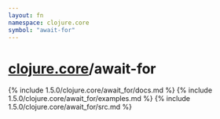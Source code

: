 ```yaml
---
layout: fn
namespace: clojure.core
symbol: "await-for"
---
```


# [clojure.core](../)/await-for

{% include 1.5.0/clojure.core/await_for/docs.md %}
{% include 1.5.0/clojure.core/await_for/examples.md %}
{% include 1.5.0/clojure.core/await_for/src.md %}

